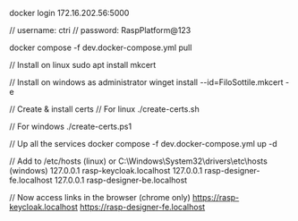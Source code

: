 docker login 172.16.202.56:5000

// username: ctri
// password: RaspPlatform@123

docker compose -f dev.docker-compose.yml pull

// Install on linux
sudo apt install mkcert

// Install on windows as administrator
winget install --id=FiloSottile.mkcert -e

// Create & install certs
// For linux
./create-certs.sh

// For windows
./create-certs.ps1

// Up all the services
docker compose -f dev.docker-compose.yml up -d

// Add to /etc/hosts (linux) or C:\Windows\System32\drivers\etc\hosts (windows)
127.0.0.1 rasp-keycloak.localhost
127.0.0.1 rasp-designer-fe.localhost
127.0.0.1 rasp-designer-be.localhost

// Now access links in the browser (chrome only)
https://rasp-keycloak.localhost
https://rasp-designer-fe.localhost
